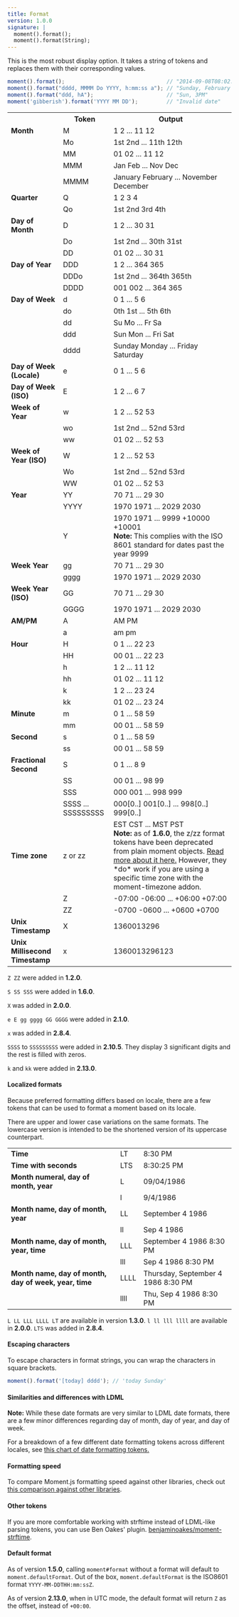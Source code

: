 ```yaml
---
title: Format
version: 1.0.0
signature: |
  moment().format();
  moment().format(String);
---
```



This is the most robust display option. It takes a string of tokens and replaces them with their corresponding values.

```javascript
moment().format();                                // "2014-09-08T08:02:17-05:00" (ISO 8601)
moment().format("dddd, MMMM Do YYYY, h:mm:ss a"); // "Sunday, February 14th 2010, 3:25:50 pm"
moment().format("ddd, hA");                       // "Sun, 3PM"
moment('gibberish').format('YYYY MM DD');         // "Invalid date"
```

<table class="table table-striped table-bordered">
  <tbody>
    <tr>
      <th></th>
      <th>Token</th>
      <th>Output</th>
    </tr>
    <tr>
      <td><b>Month</b></td>
      <td>M</td>
      <td>1 2 ... 11 12</td>
    </tr>
    <tr>
      <td></td>
      <td>Mo</td>
      <td>1st 2nd ... 11th 12th</td>
    </tr>
    <tr>
      <td></td>
      <td>MM</td>
      <td>01 02 ... 11 12</td>
    </tr>
    <tr>
      <td></td>
      <td>MMM</td>
      <td>Jan Feb ... Nov Dec</td>
    </tr>
    <tr>
      <td></td>
      <td>MMMM</td>
      <td>January February ... November December</td>
    </tr>
    <tr>
      <td><b>Quarter</b></td>
      <td>Q</td>
      <td>1 2 3 4</td>
    </tr>
    <tr>
      <td></td>
      <td>Qo</td>
      <td>1st 2nd 3rd 4th</td>
    </tr>
    <tr>
      <td><b>Day of Month</b></td>
      <td>D</td>
      <td>1 2 ... 30 31</td>
    </tr>
    <tr>
      <td></td>
      <td>Do</td>
      <td>1st 2nd ... 30th 31st</td>
    </tr>
    <tr>
      <td></td>
      <td>DD</td>
      <td>01 02 ... 30 31</td>
    </tr>
    <tr>
      <td><b>Day of Year</b></td>
      <td>DDD</td>
      <td>1 2 ... 364 365</td>
    </tr>
    <tr>
      <td></td>
      <td>DDDo</td>
      <td>1st 2nd ... 364th 365th</td>
    </tr>
    <tr>
      <td></td>
      <td>DDDD</td>
      <td>001 002 ... 364 365</td>
    </tr>
    <tr>
      <td><b>Day of Week</b></td>
      <td>d</td>
      <td>0 1 ... 5 6</td>
    </tr>
    <tr>
      <td></td>
      <td>do</td>
      <td>0th 1st ... 5th 6th</td>
    </tr>
    <tr>
      <td></td>
      <td>dd</td>
      <td>Su Mo ... Fr Sa</td>
    </tr>
    <tr>
      <td></td>
      <td>ddd</td>
      <td>Sun Mon ... Fri Sat</td>
    </tr>
    <tr>
      <td></td>
      <td>dddd</td>
      <td>Sunday Monday ... Friday Saturday</td>
    </tr>
    <tr>
      <td><b>Day of Week (Locale)</b></td>
      <td>e</td>
      <td>0 1 ... 5 6</td>
    </tr>
    <tr>
      <td><b>Day of Week (ISO)</b></td>
      <td>E</td>
      <td>1 2 ... 6 7</td>
    </tr>
    <tr>
      <td><b>Week of Year</b></td>
      <td>w</td>
      <td>1 2 ... 52 53</td>
    </tr>
    <tr>
      <td></td>
      <td>wo</td>
      <td>1st 2nd ... 52nd 53rd</td>
    </tr>
    <tr>
      <td></td>
      <td>ww</td>
      <td>01 02 ... 52 53</td>
    </tr>
    <tr>
      <td><b>Week of Year (ISO)</b></td>
      <td>W</td>
      <td>1 2 ... 52 53</td>
    </tr>
    <tr>
      <td></td>
      <td>Wo</td>
      <td>1st 2nd ... 52nd 53rd</td>
    </tr>
    <tr>
      <td></td>
      <td>WW</td>
      <td>01 02 ... 52 53</td>
    </tr>
    <tr>
      <td><b>Year</b></td>
      <td>YY</td>
      <td>70 71 ... 29 30</td>
    </tr>
    <tr>
      <td></td>
      <td>YYYY</td>
      <td>1970 1971 ... 2029 2030</td>
    </tr>
      <tr>
      <td></td>
      <td>Y</td>
      <td>1970 1971 ... 9999 +10000 +10001
        <br />
        <b>Note:</b> This complies with the ISO 8601 standard for dates past the year 9999
      </td>
    </tr>
    <tr>
      <td><b>Week Year</b></td>
      <td>gg</td>
      <td>70 71 ... 29 30</td>
    </tr>
    <tr>
      <td></td>
      <td>gggg</td>
      <td>1970 1971 ... 2029 2030</td>
    </tr>
    <tr>
      <td><b>Week Year (ISO)</b></td>
      <td>GG</td>
      <td>70 71 ... 29 30</td>
    </tr>
    <tr>
      <td></td>
      <td>GGGG</td>
      <td>1970 1971 ... 2029 2030</td>
    </tr>
    <tr>
      <td><b>AM/PM</b></td>
      <td>A</td>
      <td>AM PM</td>
    </tr>
    <tr>
      <td></td>
      <td>a</td>
      <td>am pm</td>
    </tr>
    <tr>
      <td><b>Hour</b></td>
      <td>H</td>
      <td>0 1 ... 22 23</td>
    </tr>
    <tr>
      <td></td>
      <td>HH</td>
      <td>00 01 ... 22 23</td>
    </tr>
    <tr>
      <td></td>
      <td>h</td>
      <td>1 2 ... 11 12</td>
    </tr>
    <tr>
      <td></td>
      <td>hh</td>
      <td>01 02 ... 11 12</td>
    </tr>
    <tr>
      <td></td>
      <td>k</td>
      <td>1 2 ... 23 24</td>
    </tr>
    <tr>
      <td></td>
      <td>kk</td>
      <td>01 02 ... 23 24</td>
    </tr>
    <tr>
      <td><b>Minute</b></td>
      <td>m</td>
      <td>0 1 ... 58 59</td>
    </tr>
    <tr>
      <td></td>
      <td>mm</td>
      <td>00 01 ... 58 59</td>
    </tr>
    <tr>
      <td><b>Second</b></td>
      <td>s</td>
      <td>0 1 ... 58 59</td>
    </tr>
    <tr>
      <td></td>
      <td>ss</td>
      <td>00 01 ... 58 59</td>
    </tr>
    <tr>
      <td><b>Fractional Second</b></td>
      <td>S</td>
      <td>0 1 ... 8 9</td>
    </tr>
    <tr>
      <td></td>
      <td>SS</td>
      <td>00 01 ... 98 99</td>
    </tr>
    <tr>
      <td></td>
      <td>SSS</td>
      <td>000 001 ... 998 999</td>
    </tr>
    <tr>
      <td></td>
      <td>SSSS ... SSSSSSSSS</td>
      <td>000[0..] 001[0..] ... 998[0..] 999[0..]</td>
    </tr>
    <tr>
      <td><b>Time zone</b></td>
      <td>z or zz</td>
      <td>
        EST CST ... MST PST
        <br/>
        <b>Note:</b> as of <b>1.6.0</b>, the z/zz format tokens have been deprecated from plain moment objects. <a href="https://github.com/moment/moment/issues/162">Read more about it here.</a>
        However, they *do* work if you are using a specific time zone with the moment-timezone addon.
      </td>
    </tr>
    <tr>
      <td></td>
      <td>Z</td>
      <td>-07:00 -06:00 ... +06:00 +07:00</td>
    </tr>
    <tr>
      <td></td>
      <td>ZZ</td>
      <td>
        -0700 -0600 ... +0600 +0700
      </td>
    </tr>
    <tr>
      <td><b>Unix Timestamp</b></td>
      <td>X</td>
      <td>1360013296</td>
    </tr>
    <tr>
      <td><b>Unix Millisecond Timestamp</b></td>
      <td>x</td>
      <td>1360013296123</td>
    </tr>
  </tbody>
</table>

`Z ZZ` were added in **1.2.0**.

`S SS SSS` were added in **1.6.0**.

`X` was added in **2.0.0**.

`e E gg gggg GG GGGG` were added in **2.1.0**.

`x` was added in **2.8.4**.

`SSSS` to `SSSSSSSSS` were added in **2.10.5**. They display 3 significant
digits and the rest is filled with zeros.

`k` and `kk` were added in **2.13.0**.

#### Localized formats

Because preferred formatting differs based on locale, there are a few tokens that can be used to format a moment based on its locale.

There are upper and lower case variations on the same formats. The lowercase version is intended to be the shortened version of its uppercase counterpart.

<table class="table table-striped table-bordered">
  <tbody>
    <tr>
      <td><b>Time</b></td>
      <td>LT</td>
      <td>8:30 PM</td>
    </tr>
    <tr>
      <td><b>Time with seconds</b></td>
      <td>LTS</td>
      <td>8:30:25 PM</td>
    </tr>
    <tr>
      <td><b>Month numeral, day of month, year</b></td>
      <td>L</td>
      <td>09/04/1986</td>
    </tr>
    <tr>
      <td></td>
      <td>l</td>
      <td>9/4/1986</td>
    </tr>
    <tr>
      <td><b>Month name, day of month, year</b></td>
      <td>LL</td>
      <td>September 4 1986</td>
    </tr>
    <tr>
      <td></td>
      <td>ll</td>
      <td>Sep 4 1986</td>
    </tr>
    <tr>
      <td><b>Month name, day of month, year, time</b></td>
      <td>LLL</td>
      <td>September 4 1986 8:30 PM</td>
    </tr>
    <tr>
      <td></td>
      <td>lll</td>
      <td>Sep 4 1986 8:30 PM</td>
    </tr>
    <tr>
      <td><b>Month name, day of month, day of week, year, time</b></td>
      <td>LLLL</td>
      <td>Thursday, September 4 1986 8:30 PM</td>
    </tr>
    <tr>
      <td></td>
      <td>llll</td>
      <td>Thu, Sep 4 1986 8:30 PM</td>
    </tr>
  </tbody>
</table>

`L LL LLL LLLL LT` are available in version **1.3.0**. `l ll lll llll` are available in **2.0.0**.
`LTS` was added in **2.8.4**.

#### Escaping characters

To escape characters in format strings, you can wrap the characters in square brackets.

```javascript
moment().format('[today] dddd'); // 'today Sunday'
```

#### Similarities and differences with LDML

**Note:** While these date formats are very similar to LDML date formats, there are a few minor differences regarding day of month, day of year, and day of week.

For a breakdown of a few different date formatting tokens across different locales, see [this chart of date formatting tokens.](https://docs.google.com/spreadsheet/ccc?key=0AtgZluze7WMJdDBOLUZfSFIzenIwOHNjaWZoeGFqbWc&amp;hl=en_US#gid=0)

#### Formatting speed

To compare Moment.js formatting speed against other libraries, check out [this comparison against other libraries](http://jsperf.com/date-formatting/8).

#### Other tokens

If you are more comfortable working with strftime instead of LDML-like parsing tokens, you can use Ben Oakes' plugin. [benjaminoakes/moment-strftime](https://github.com/benjaminoakes/moment-strftime).

#### Default format

As of version **1.5.0**, calling `moment#format` without a format will default to `moment.defaultFormat`. Out of the box, `moment.defaultFormat` is the ISO8601 format `YYYY-MM-DDTHH:mm:ssZ`.

As of version **2.13.0**, when in UTC mode, the default format will return ``Z`` as the offset, instead of ``+00:00``.
